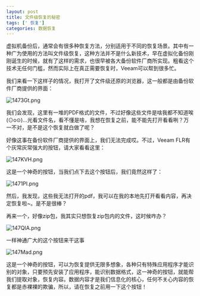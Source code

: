 ```yaml
---
layout: post
title: 文件级恢复的秘密
tags: [' 恢复']
categories: 数据恢复
---
```


虚拟机备份后，通常会有很多种恢复方法，分别适用于不同的恢复场景。其中有一种广为使用的方法叫文件级恢复，这种方法并不是什么新技术，早在虚拟化备份刚刚诞生的时候，就有了这样的需求，也很早被各大备份软件厂商所实现。粗看这个技术无任何门槛，然而实际上在真正需要恢复时，Veeam可以帮到很多忙。

我们来看一下这样子的情况，我打开了文件级还原的浏览器，这一般都是由备份软件厂商提供的界面：

![1473Gt.png](https://s2.ax1x.com/2020/02/10/1473Gt.png)

我们会发现，这里有一堆的PDF格式的文件，不过好像这些文件是啥我都不知道唉(⊙o⊙)…光看文件名，看不懂是啥，我想在恢复之前，能不能先打开看看咧？万一不对，是不是这个恢复就白做了呢？

好像这事在备份软件厂商提供的界面上，我们无法完成哎。不过，Veeam FLR有个灰常灰常强大的按钮，请大家看看这里：

![147KVH.png](https://s2.ax1x.com/2020/02/10/147KVH.png)

这是一个神奇的按钮，当我们点下去这个按钮后，我们竟然这样了：

![1471PI.png](https://s2.ax1x.com/2020/02/10/1471PI.png)

然后，我发现，这些我无法打开的pdf，我可以在我的本地先打开看看内容，再决定恢复啦~。是不是很棒？

再来一个，好像zip包，我其实只想恢复zip包内的文件，这时候咋办？

![147QIA.png](https://s2.ax1x.com/2020/02/10/147QIA.png)

一样神通广大的这个按钮来干这事

![147Mad.png](https://s2.ax1x.com/2020/02/10/147Mad.png)

这是一个神奇的按钮，可以为恢复提供无限多想象，各种只有特殊应用程序才能识别的对象，只要预先安装了应用程序，能识别数据格式，这一神奇的按钮，就能帮我们提取对象，恢复内容。数据内容才是我们信息化的核心，任何不关心内容的恢复都是赤裸裸的欺骗，所以，请在恢复之前用一下这个按钮！